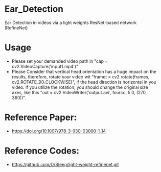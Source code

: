 # Ear_Detection
Ear Detection in videos via a light weights ResNet-based network (RefineNet)

# Usage

- Please set your demanded video path in "cap = cv2.VideoCapture('input1.mp4')"
- Please Consider that vertical head orientation has a huge impact on the results, therefore, rotate your video wit "framet = cv2.rotate(frames, cv2.ROTATE_90_CLOCKWISE)", if the head direction is horizontal in you video. If you utilize the rotation, you should change the original size axes, like this "out = cv2.VideoWriter('output.avi', fourcc, 5.0, (270, 360))".


# Reference Paper:
  - https://doi.org/10.1007/978-3-030-03000-1_14
# Reference Codes:
  - https://github.com/DrSleep/light-weight-refinenet.git
